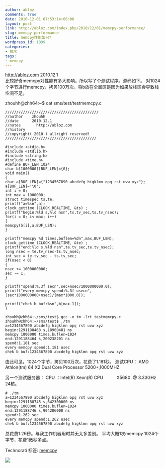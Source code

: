 ```yaml
---
author: abloz
comments: true
date: 2010-12-01 07:53:14+00:00
layout: post
link: http://abloz.com/index.php/2010/12/01/memcpy-performance/
slug: memcpy-performance
title: memcpy性能如何?
wordpress_id: 1099
categories:
- 技术
tags:
- memcpy
---
```


http://abloz.com
2010.12.1<br />比较好奇memcpy对性能有多大影响。所以写了个测试程序。源码如下。
对1024个字节进行memcpy，拷贝100万次。将b放在全局区是因为如果放栈区会导致栈空间不足。

zhouhh@zhh64:~$ cat sms/test/testmemcpy.c

    
    
    //////////////////////////////////////////
    //author 	zhouhh
    //date 		2010.12.1
    //notes       http://abloz.com
    //history
    //copyright( 2010 ) allright reserved!
    /////////////////////////////////////////
    
    #include <stdio.h>
    #include <stdlib.h>
    #include <string.h>
    #include <time.h>
    #define BUF_LEN 1024
    char b[1000000][BUF_LEN]={0};
    void main()
    {
    char a[BUF_LEN]={"1234567890 abcdefg higklmn opq rst uvw xyz"};
    a[BUF_LEN]='\0';
    int i = 0;
    int max = 1000000;
    struct timespec ts,te;
    printf("a=%sn",a);
    clock_gettime (CLOCK_REALTIME, &ts) ;
    printf("begin:%ld s,%ld nsn",ts.tv_sec,ts.tv_nsec);
    for(i = 0; i< max; i++)
    {
    memcpy(b[i],a,BUF_LEN);
    }
    
    printf("memcpy %d times,buflen=%dn",max,BUF_LEN);
    clock_gettime (CLOCK_REALTIME, &te) ;
    printf("end:%ld s,%ld nsn",te.tv_sec,te.tv_nsec);
    long nsec = te.tv_nsec-ts.tv_nsec;
    int sec = te.tv_sec - ts.tv_sec;
    if(nsec < 0)
    {
    nsec += 1000000000;
    sec -= 1;
    }
    
    printf("spend:%.3f secn",sec+nsec/1000000000.0);
    printf("every memcpy spend:%.3f usecn",(sec*1000000000+nsec)/(max*1000.0));
    
    printf("chek b buf:%sn",b[max-1]);
    }
    



```
zhouhh@zhh64:~/sms/test$ gcc -o tm -lrt testmemcpy.c
zhouhh@zhh64:~/sms/test$ ./tm
a=1234567890 abcdefg higklmn opq rst uvw xyz
begin:1291188463 s,18960481 ns
memcpy 1000000 times,buflen=1024
end:1291188464 s,200238201 ns
spend:1.181 sec
every memcpy spend:1.181 usec
chek b buf:1234567890 abcdefg higklmn opq rst uvw xyz
```

由此可见，1024个字节，拷贝100万次，花费了1.181秒。
测试CPU：
AMD Athlon(tm) 64 X2 Dual Core Processor 5200+,1000MHZ

另一个测试服务器：
CPU ：Intel(R) Xeon(R) CPU           X5680  @ 3.33GHz
24核。

```
# ./tm
a=1234567890 abcdefg higklmn opq rst uvw xyz
begin:1291188745 s,642300000 ns
memcpy 1000000 times,buflen=1024
end:1291188746 s,904286000 ns
spend:1.262 sec
every memcpy spend:1.262 usec
chek b buf:1234567890 abcdefg higklmn opq rst uvw xyz
```

总花费1.26秒。与我工作机器用时并无太多差别。
平均大概1次memcpy 1024个字节，花费1微秒多点。

Technorati 标签: [memcpy](http://technorati.com/tag/memcpy)


![](http://img.zemanta.com/pixy.gif?x-id=fbebd134-3cf2-8358-bf3f-c349a6e35f6f)

